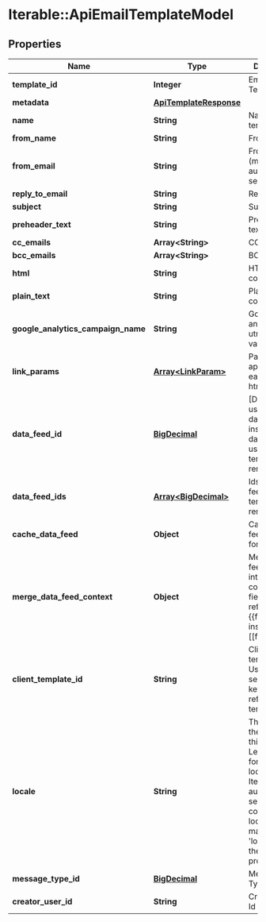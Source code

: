 # Iterable::ApiEmailTemplateModel

## Properties
Name | Type | Description | Notes
------------ | ------------- | ------------- | -------------
**template_id** | **Integer** | Email Template ID | 
**metadata** | [**ApiTemplateResponse**](ApiTemplateResponse.md) |  | [optional] 
**name** | **String** | Name of the template | [optional] 
**from_name** | **String** | From name | [optional] 
**from_email** | **String** | From email (must be an authorized sender) | [optional] 
**reply_to_email** | **String** | Reply to email | [optional] 
**subject** | **String** | Subject | [optional] 
**preheader_text** | **String** | Preheader text | [optional] 
**cc_emails** | **Array&lt;String&gt;** | CC emails | [optional] 
**bcc_emails** | **Array&lt;String&gt;** | BCC emails | [optional] 
**html** | **String** | HTML contents | [optional] 
**plain_text** | **String** | Plain text contents | [optional] 
**google_analytics_campaign_name** | **String** | Google analytics utm_campaign value | [optional] 
**link_params** | [**Array&lt;LinkParam&gt;**](LinkParam.md) | Parameters to append to each URL in html contents | [optional] 
**data_feed_id** | [**BigDecimal**](BigDecimal.md) | [Deprecated - use dataFeedIds instead] Id for data feed used in template rendering | [optional] 
**data_feed_ids** | [**Array&lt;BigDecimal&gt;**](BigDecimal.md) | Ids for data feeds used in template rendering | [optional] 
**cache_data_feed** | **Object** | Cache data feed lookups for 1 hour | [optional] 
**merge_data_feed_context** | **Object** | Merge data feed contents into user context, so fields be referenced by {{field}} instead of [[field]] | [optional] 
**client_template_id** | **String** | Client template Id. Used as a secondary key to reference the template | [optional] 
**locale** | **String** | The locale for the content in this request. Leave empty for default locale. Iterable will automatically send the content with locale that matches a &#x27;locale&#x27; field in the user profile. | [optional] 
**message_type_id** | [**BigDecimal**](BigDecimal.md) | Message Type Id | [optional] 
**creator_user_id** | **String** | Creator User Id | [optional] 


